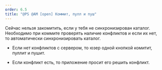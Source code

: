 ```yaml
---
order: 6.5
title: "@PS @AM [open] Коммит, пулл и пуш"
---
```


Сейчас нельзя закомитить, если у тебя не синхронизирован каталог. Необходимо при коммите проверять наличие конфликтов и если их нет, то автоматически синхронизировать каталог.

-  Если нет конфликтов с сервером, то юзер одной кнопкой комитит, пуллит и пушит.

-  Если конфликт есть, то приложение просит его решить конфликт.
